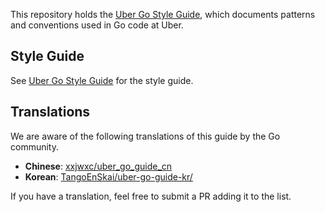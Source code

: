 This repository holds the [Uber Go Style Guide](style.md), which documents
patterns and conventions used in Go code at Uber.

## Style Guide

See [Uber Go Style Guide](style.md) for the style guide.

## Translations

We are aware of the following translations of this guide by the Go community.

- **Chinese**: [xxjwxc/uber_go_guide_cn](https://github.com/xxjwxc/uber_go_guide_cn)
- **Korean**: [TangoEnSkai/uber-go-guide-kr/](https://github.com/TangoEnSkai/uber-go-guide-kr)

If you have a translation, feel free to submit a PR adding it to the list.
